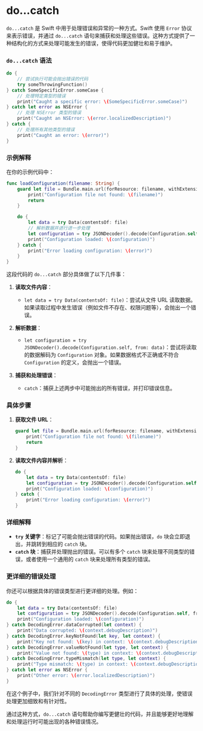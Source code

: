 # do...catch
`do...catch` 是 Swift 中用于处理错误和异常的一种方式。Swift 使用 `Error` 协议来表示错误，并通过 `do...catch` 语句来捕获和处理这些错误。这种方式提供了一种结构化的方式来处理可能发生的错误，使得代码更加健壮和易于维护。

### `do...catch` 语法

```swift
do {
    // 尝试执行可能会抛出错误的代码
    try someThrowingFunction()
} catch SomeSpecificError.someCase {
    // 处理特定类型的错误
    print("Caught a specific error: \(SomeSpecificError.someCase)")
} catch let error as NSError {
    // 处理 NSError 类型的错误
    print("Caught an NSError: \(error.localizedDescription)")
} catch {
    // 处理所有其他类型的错误
    print("Caught an error: \(error)")
}
```

### 示例解释

在你的示例代码中：

```swift
func loadConfiguration(filename: String) {
    guard let file = Bundle.main.url(forResource: filename, withExtension: nil) else {
        print("Configuration file not found: \(filename)")
        return
    }

    do {
        let data = try Data(contentsOf: file)
        // 解析数据并进行进一步处理
        let configuration = try JSONDecoder().decode(Configuration.self, from: data)
        print("Configuration loaded: \(configuration)")
    } catch {
        print("Error loading configuration: \(error)")
    }
}
```

这段代码的 `do...catch` 部分具体做了以下几件事：

1. **读取文件内容**：
   - `let data = try Data(contentsOf: file)`：尝试从文件 URL 读取数据。如果读取过程中发生错误（例如文件不存在、权限问题等），会抛出一个错误。
   
2. **解析数据**：
   - `let configuration = try JSONDecoder().decode(Configuration.self, from: data)`：尝试将读取的数据解码为 `Configuration` 对象。如果数据格式不正确或不符合 `Configuration` 的定义，会抛出一个错误。

3. **捕获和处理错误**：
   - `catch`：捕获上述两步中可能抛出的所有错误，并打印错误信息。

### 具体步骤

1. **获取文件 URL**：
   ```swift
   guard let file = Bundle.main.url(forResource: filename, withExtension: nil) else {
       print("Configuration file not found: \(filename)")
       return
   }
   ```

2. **读取文件内容并解析**：
   ```swift
   do {
       let data = try Data(contentsOf: file)
       let configuration = try JSONDecoder().decode(Configuration.self, from: data)
       print("Configuration loaded: \(configuration)")
   } catch {
       print("Error loading configuration: \(error)")
   }
   ```

### 详细解释

- **`try` 关键字**：标记了可能会抛出错误的代码。如果抛出错误，`do` 块会立即退出，并跳转到相应的 `catch` 块。
- **`catch` 块**：捕获并处理抛出的错误。可以有多个 `catch` 块来处理不同类型的错误，或者使用一个通用的 `catch` 块来处理所有类型的错误。

### 更详细的错误处理

你还可以根据具体的错误类型进行更详细的处理。例如：

```swift
do {
    let data = try Data(contentsOf: file)
    let configuration = try JSONDecoder().decode(Configuration.self, from: data)
    print("Configuration loaded: \(configuration)")
} catch DecodingError.dataCorrupted(let context) {
    print("Data corrupted: \(context.debugDescription)")
} catch DecodingError.keyNotFound(let key, let context) {
    print("Key not found: \(key) in context: \(context.debugDescription)")
} catch DecodingError.valueNotFound(let type, let context) {
    print("Value not found: \(type) in context: \(context.debugDescription)")
} catch DecodingError.typeMismatch(let type, let context) {
    print("Type mismatch: \(type) in context: \(context.debugDescription)")
} catch let error as NSError {
    print("Other error: \(error.localizedDescription)")
}
```

在这个例子中，我们针对不同的 `DecodingError` 类型进行了具体的处理，使错误处理更加细致和有针对性。

通过这种方式，`do...catch` 语句帮助你编写更健壮的代码，并且能够更好地理解和处理运行时可能出现的各种错误情况。
